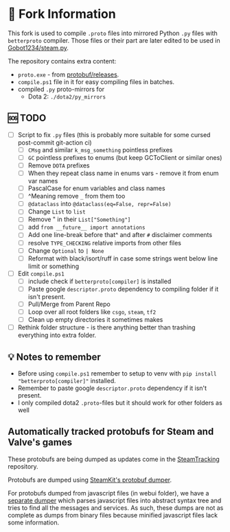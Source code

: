 # 🍴 Fork Information

This fork is used to compile `.proto` files into mirrored Python `.py` files with `betterproto` compiler. Those files or their part are later edited to be used in [Gobot1234/steam.py](<https://github.com/Gobot1234/steam.py>).

The repository contains extra content:

* `proto.exe` - from [protobuf/releases](<https://github.com/protocolbuffers/protobuf/releases/>).
* `compile.ps1` file in it for easy compiling files in batches.
* compiled `.py` proto-mirrors for
    * Dota 2: `./dota2/py_mirrors`

## 🆘 TODO

* [ ] Script to fix `.py` files (this is probably more suitable for some cursed post-commit git-action ci)
    * [ ] `CMsg` and similar `k_msg_something` pointless prefixes
    * [ ] `GC` pointless prefixes to enums (but keep GCToClient or similar ones)
    * [ ] Remove `DOTA` prefixes
    * [ ] When they repeat class name in enums vars - remove it from enum var names
    * [ ] PascalCase for enum variables and class names
    * [ ] ^Meaning remove `_` from them too
    * [ ] `@dataclass` into `@dataclass(eq=False, repr=False)`
    * [ ] Change `List` to `list`
    * [ ] Remove " in their `List["Something"]`
    * [ ] add `from __future__ import annotations`
    * [ ] Add one line-break before that^ and after `#` disclaimer comments
    * [ ] resolve `TYPE_CHECKING` relative imports from other files
    * [ ] Change `Optional` to `| None`
    * [ ] Reformat with black/isort/ruff in case some strings went below line limit or something
* [ ] Edit `compile.ps1`
    * [ ] include check if `betterproto[compiler]` is installed
    * [ ] Paste google `descriptor.proto` dependency to compiling folder if it isn't present.
    * [ ] Pull/Merge from Parent Repo
    * [ ] Loop over all root folders like `csgo`, `steam`, `tf2`
    * [ ] Clean up empty directories it sometimes makes
* [ ] Rethink folder structure - is there anything better than trashing everything into extra folder.

## 💡 Notes to remember

* Before using `compile.ps1` remember to setup to venv with `pip install "betterproto[compiler]"` installed.
* Remember to paste google `descriptor.proto` dependency if it isn't present.
* I only compiled dota2 `.proto`-files but it should work for other folders as well

## Automatically tracked protobufs for Steam and Valve's games

These protobufs are being dumped as updates come in the [SteamTracking](https://github.com/SteamDatabase/SteamTracking) repository.

Protobufs are dumped using [SteamKit's protobuf dumper](https://github.com/SteamRE/SteamKit/tree/master/Resources/ProtobufDumper).

For protobufs dumped from javascript files (in webui folder), we have a [separate dumper](https://github.com/SteamDatabase/SteamTracking/blob/master/dump_javascript_protobufs.mjs) which parses javascript files into abstract syntax tree and tries to find all the messages and services. As such, these dumps are not as complete as dumps from binary files because minified javascript files lack some information.
